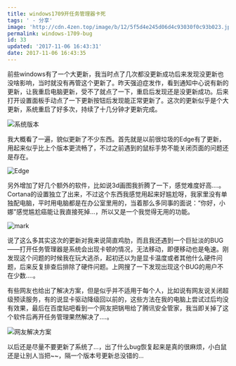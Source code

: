 ```yaml
---
title: windows1709开任务管理器卡死
tags: ' - 分享'
image: 'http://cdn.4zen.top/image/b/12/5f5d4e245d06d4c93030f0c93b023.jpg'
permalink: windows-1709-bug
id: 33
updated: '2017-11-06 16:43:31'
date: 2017-11-06 16:43:35
---
```


前些windows有了一个大更新，我当时点了几次都没更新成功后来发现没更新也没啥影响，当时就没有再管这个更新了。昨天强迫症发作，看到通知中心说有新的更新，让我重启电脑更新，受不了就点了一下，重启后发现还是没更新成功。后来打开设置面板手动点了一下更新按钮后发现能正常更新了。这次的更新似乎是个大更新，系统重启了好多次，持续了十几分钟才更新完成。

![系统版本](http://cdn.4zen.top/imgs/171106/gEl40kb0ed.png?imageslim)

我大概看了一遍，貌似更新了不少东西。首先就是以前很垃圾的Edge有了更新，用起来似乎比上个版本更流畅了，不过之前遇到的鼠标手势不能关闭页面的问题还是存在。

![Edge](http://cdn.4zen.top/imgs/171106/feDfH6A98j.png?imageslim)

另外增加了好几个额外的软件，比如说3d画图我折腾了一下，感觉难度好高....。Cortana的设置独立了出来，不过这个东西我感觉用起来好尴尬呀，我家里没有单独配电脑，平时用电脑都是在办公室里用的，当着那么多同事的面说：“你好，小娜”感觉尴尬癌能让我直接死掉...，所以又是一个我觉得无用的功能。

![mark](http://cdn.4zen.top/imgs/171106/G2hf997IA4.png?imageslim)

说了这么多其实这次的更新对我来说简直鸡肋，而且我还遇到一个巨扯淡的BUG——打开任务管理器是系统会出现卡顿的情况，无法移动，即便移动也是龟速。刚发现这个问题的时候我在玩大逃杀，起初还以为是显卡温度或者其他什么硬件问题，后来反复排查后排除了硬件问题。上网搜了一下发现出现这个BUG的用户不在少数....。

有些网友也给出了解决方案，但是似乎并不适用于每个人，比如说有网友说关闭超级预读服务，有的说显卡驱动降级回以前的，这些方法在我的电脑上尝试过后均没有效果，最后在百度贴吧看到一个网友把锅甩给了腾讯安全管家，我当即关掉了这个软件后再开任务管理果然解决了....。

![网友解决方案](http://cdn.4zen.top/imgs/171106/gF25Emabih.png?imageslim)

以后还是尽量不要更新了系统了...，出了什么bug恢复起来是真的很麻烦，小白鼠还是让别人当把~~，隔一个版本号更新总没错的...


